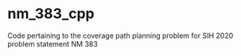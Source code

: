 # nm_383_cpp
Code pertaining to the coverage path planning problem for SIH 2020 problem statement NM 383
